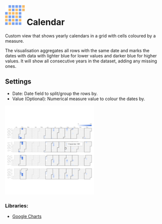 # ![](icon.svg) Calendar

Custom view that shows yearly calendars in a grid with cells coloured by a measure.

The visualisation aggregates all rows with the same date and marks the dates with data with lighter blue for lower values and darker blue for higher values. It will show all consecutive years in the dataset, adding any missing ones.

## Settings

 - Date: Date field to split/group the rows by.
 - Value (Optional): Numerical measure value to colour the dates by.

![screenshot](thumbnail.png)

### Libraries:
 - [Google Charts](https://developers.google.com/chart/interactive/docs/gallery/calendar)
